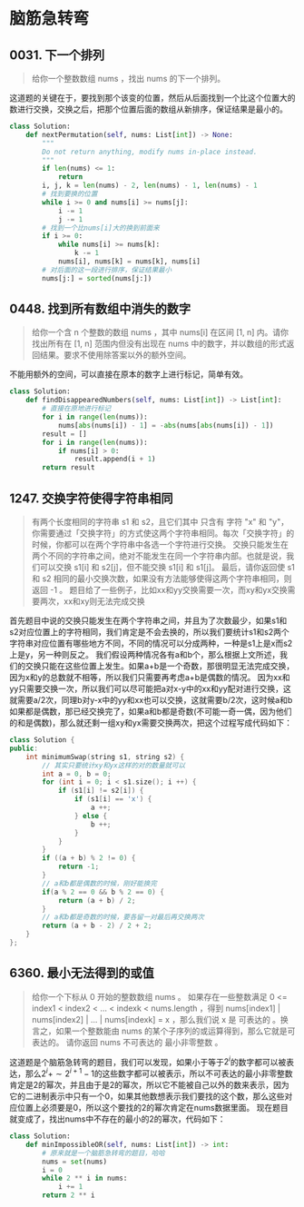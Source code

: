 # 脑筋急转弯

## 0031. 下一个排列
> 给你一个整数数组 nums ，找出 nums 的下一个排列。

这道题的关键在于，要找到那个该变的位置，然后从后面找到一个比这个位置大的数进行交换，交换之后，把那个位置后面的数组从新排序，保证结果是最小的。

```python
class Solution:
    def nextPermutation(self, nums: List[int]) -> None:
        """
        Do not return anything, modify nums in-place instead.
        """
        if len(nums) <= 1:
            return
        i, j, k = len(nums) - 2, len(nums) - 1, len(nums) - 1
        # 找到要换的位置
        while i >= 0 and nums[i] >= nums[j]:
            i -= 1
            j -= 1
        # 找到一个比nums[i]大的换到前面来
        if i >= 0:
            while nums[i] >= nums[k]:
                k -= 1
            nums[i], nums[k] = nums[k], nums[i]
        # 对后面的这一段进行排序，保证结果最小
        nums[j:] = sorted(nums[j:])  
```


## 0448. 找到所有数组中消失的数字 
> 给你一个含 n 个整数的数组 nums ，其中 nums[i] 在区间 [1, n] 内。请你找出所有在 [1, n] 范围内但没有出现在 nums 中的数字，并以数组的形式返回结果。要求不使用除答案以外的额外空间。

不能用额外的空间，可以直接在原本的数字上进行标记，简单有效。

```python
class Solution:
    def findDisappearedNumbers(self, nums: List[int]) -> List[int]:
        # 直接在原地进行标记
        for i in range(len(nums)):
            nums[abs(nums[i]) - 1] = -abs(nums[abs(nums[i]) - 1])
        result = []
        for i in range(len(nums)):
            if nums[i] > 0:
                result.append(i + 1)
        return result
```

## 1247. 交换字符使得字符串相同
> 有两个长度相同的字符串 s1 和 s2，且它们其中 只含有 字符 "x" 和 "y"，你需要通过「交换字符」的方式使这两个字符串相同。每次「交换字符」的时候，你都可以在两个字符串中各选一个字符进行交换。
> 交换只能发生在两个不同的字符串之间，绝对不能发生在同一个字符串内部。也就是说，我们可以交换 s1[i] 和 s2[j]，但不能交换 s1[i] 和 s1[j]。
> 最后，请你返回使 s1 和 s2 相同的最小交换次数，如果没有方法能够使得这两个字符串相同，则返回 -1 。
> 题目给了一些例子，比如xx和yy交换需要一次，而xy和yx交换需要两次，xx和xy则无法完成交换

首先题目中说的交换只能发生在两个字符串之间，并且为了次数最少，如果s1和s2对应位置上的字符相同，我们肯定是不会去换的，所以我们要统计s1和s2两个字符串对应位置有哪些地方不同，不同的情况可以分成两种，一种是s1上是x而s2上是y，另一种则反之。
我们假设两种情况各有a和b个，那么根据上文所述，我们的交换只能在这些位置上发生。如果a+b是一个奇数，那很明显无法完成交换，因为x和y的总数就不相等，所以我们只需要再考虑a+b是偶数的情况。
因为xx和yy只需要交换一次，所以我们可以尽可能把a对x-y中的xx和yy配对进行交换，这就需要a/2次，同理b对y-x中的yy和xx也可以交换，这就需要b/2次，这时候a和b如果都是偶数，那已经交换完了，如果a和b都是奇数(不可能一奇一偶，因为他们的和是偶数)，那么就还剩一组xy和yx需要交换两次，把这个过程写成代码如下：

```cpp
class Solution {
public:
    int minimumSwap(string s1, string s2) {
        // 其实只要统计xy和yx这样的对的数量就可以
        int a = 0, b = 0;
        for (int i = 0; i < s1.size(); i ++) {
            if (s1[i] != s2[i]) {
                if (s1[i] == 'x') {
                    a ++;
                } else {
                    b ++;
                }
            }
        }
        if ((a + b) % 2 != 0) {
            return -1;
        }
        // a和b都是偶数的时候，刚好能换完
        if(a % 2 == 0 && b % 2 == 0) {
            return (a + b) / 2;
        }
        // a和b都是奇数的时候，要各留一对最后再交换两次
        return (a + b - 2) / 2 + 2;
    }
};
```



## 6360. 最小无法得到的或值
>给你一个下标从 0 开始的整数数组 nums 。
>如果存在一些整数满足 0 <= index1 < index2 < ... < indexk < nums.length ，得到 nums[index1] | nums[index2] | ... | nums[indexk] = x ，那么我们说 x 是 可表达的 。换言之，如果一个整数能由 nums 的某个子序列的或运算得到，那么它就是可表达的。
>请你返回 nums 不可表达的 最小非零整数 。

这道题是个脑筋急转弯的题目，我们可以发现，如果小于等于$2^{i}$的数字都可以被表达，那么$2^{i} +\sim 2^{i + 1} -1$的这些数字都可以被表示，所以不可表达的最小非零整数肯定是2的幂次，并且由于是2的幂次，所以它不能被自己以外的数来表示，因为它的二进制表示中只有一个0，如果其他数想表示我们要找的这个数，那么这些对应位置上必须要是0，所以这个要找的2的幂次肯定在nums数据里面。
现在题目就变成了，找出nums中不存在的最小的2的幂次，代码如下：

```python
class Solution:
    def minImpossibleOR(self, nums: List[int]) -> int:
        # 原来就是一个脑筋急转弯的题目，哈哈
        nums = set(nums)
        i = 0
        while 2 ** i in nums:
            i += 1
        return 2 ** i
```



